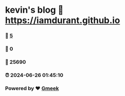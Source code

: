 # kevin's blog :link: https://iamdurant.github.io 
### :page_facing_up: [5](https://iamdurant.github.io/tag.html) 
### :speech_balloon: 0 
### :hibiscus: 25690 
### :alarm_clock: 2024-06-26 01:45:10 
### Powered by :heart: [Gmeek](https://github.com/Meekdai/Gmeek)
